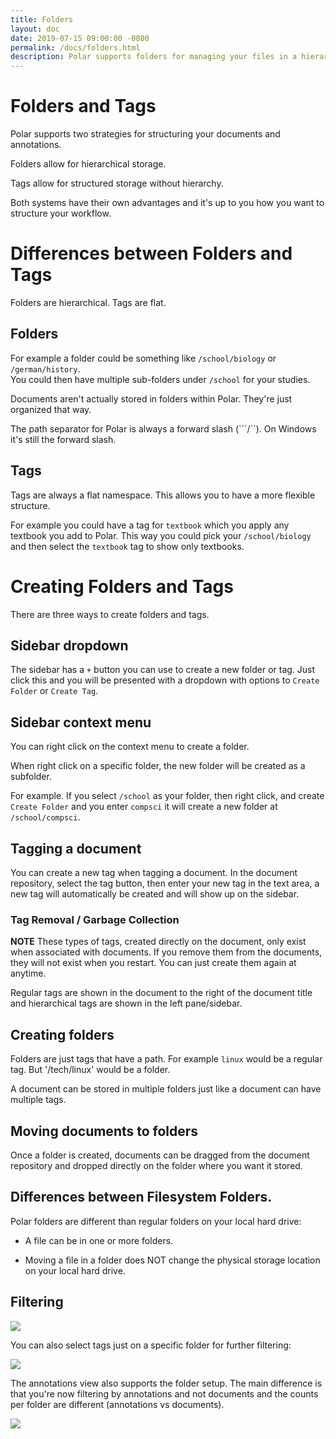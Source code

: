 ```yaml
---
title: Folders
layout: doc
date: 2019-07-15 09:00:00 -0800
permalink: /docs/folders.html
description: Polar supports folders for managing your files in a hierarchy. 
---
```


# Folders and Tags

Polar supports two strategies for structuring your documents and annotations.

Folders allow for hierarchical storage.

Tags allow for structured storage without hierarchy.

Both systems have their own advantages and it's up to you how you want to structure your workflow.

# Differences between Folders and Tags

Folders are hierarchical.  Tags are flat.   

## Folders

For example a folder could be something like ```/school/biology``` or ```/german/history```.  
You could then have multiple sub-folders under ```/school``` for your studies.

Documents aren't actually stored in folders within Polar. They're just organized that way.

The path separator for Polar is always a forward slash (```/``).  On Windows it's still the 
forward slash. 

## Tags

Tags are always a flat namespace.  This allows you to have a more flexible structure. 

For example you could have a tag for ```textbook``` which you apply any textbook you add
to Polar.  This way you could pick your ```/school/biology``` and then select the ```textbook``` 
tag to show only textbooks.


# Creating Folders and Tags

There are three ways to create folders and tags.

## Sidebar dropdown

The sidebar has a ```+``` button you can use to create a new folder or tag.  Just click this and you will
be presented with a dropdown with options to ```Create Folder``` or ```Create Tag```.

<!-- FIXME: screenshot -->

## Sidebar context menu

You can right click on the context menu to create a folder.  

When right click on a specific folder, the new folder will be created as a subfolder. 

For example.  If you select ```/school``` as your folder, then right click, and create ```Create Folder```
and you enter ```compsci``` it will create a new folder at ```/school/compsci```.

<!-- FIXME: screenshot -->

## Tagging a document

You can create a new tag when tagging a document.  In the document repository, select the tag button, then enter your
new tag in the text area, a new tag will automatically be created and will show up on the sidebar.

### Tag Removal / Garbage Collection

**NOTE** These types of tags, created directly on the document, only exist when associated with documents.
If you remove them from the documents, they will not exist when you restart.  You can just create them again
at anytime.

<!-- FIXME: screenshot -->





Regular tags are shown in the document to the right of the document title and hierarchical tags are shown in the left 
pane/sidebar.

## Creating folders

Folders are just tags that have a path.  For example ```linux``` would be a regular tag.  But '/tech/linux' would be 
a folder.  

A document can be stored in multiple folders just like a document can have multiple tags. 

## Moving documents to folders

Once a folder is created, documents can be dragged from the document repository and dropped directly 
on the folder where you want it stored.

## Differences between Filesystem Folders.

Polar folders are different than regular folders on your local hard drive:

- A file can be in one or more folders.

- Moving a file in a folder does NOT change the physical storage location on your local hard drive.

## Filtering

<img class="img-fluid img-shadow" src="https://i.imgur.com/IahYDAE.png">

You can also select tags just on a specific folder for further filtering:

<img class="img-fluid img-shadow" src="https://i.imgur.com/KBImGeT.png">

The annotations view also supports the folder setup. The main difference is that you're now filtering by annotations
and not documents and the counts per folder are different (annotations vs documents).

<img class="img-fluid img-shadow" src="https://i.imgur.com/BEwHOq6.png">

